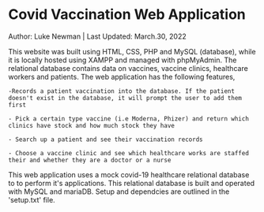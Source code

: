 # Covid Vaccination Web Application
Author: Luke Newman | Last Updated: March.30, 2022

This website was built using HTML, CSS, PHP and MySQL (database), while it is locally hosted using XAMPP and managed with phpMyAdmin. The relational database contains data on vaccines, vaccine clinics, healthcare workers and patients. The web application has the following features,
  
    -Records a patient vaccination into the database. If the patient doesn't exist in the database, it will prompt the user to add them first
   
    - Pick a certain type vaccine (i.e Moderna, Phizer) and return which clinics have stock and how much stock they have
   
    - Search up a patient and see their vaccination records
   
    - Choose a vaccine clinic and see which healthcare works are staffed their and whether they are a doctor or a nurse

This web application uses a mock covid-19 healthcare relational database to to perform it's applications.
This relational database is built and operated with MySQL and mariaDB.
Setup and dependcies are outlined in the 'setup.txt' file.
